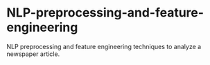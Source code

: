 # NLP-preprocessing-and-feature-engineering
NLP preprocessing and feature engineering techniques to analyze a newspaper article.
